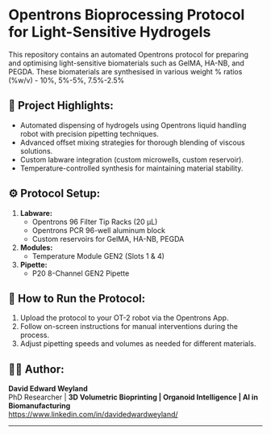 # Opentrons Bioprocessing Protocol for Light-Sensitive Hydrogels

This repository contains an automated Opentrons protocol for preparing and optimising light-sensitive biomaterials such as GelMA, HA-NB, and PEGDA. These biomaterials are synthesised in various weight % ratios (%w/v) - 10%, 5%-5%, 7.5%-2.5%

## 🧪 Project Highlights:
- Automated dispensing of hydrogels using Opentrons liquid handling robot with precision pipetting techniques.
- Advanced offset mixing strategies for thorough blending of viscous solutions.
- Custom labware integration (custom microwells, custom reservoir).
- Temperature-controlled synthesis for maintaining material stability.

## ⚙️ Protocol Setup:
1. **Labware:**
   - Opentrons 96 Filter Tip Racks (20 µL)
   - Opentrons PCR 96-well aluminum block
   - Custom reservoirs for GelMA, HA-NB, PEGDA
2. **Modules:**
   - Temperature Module GEN2 (Slots 1 & 4)
3. **Pipette:**
   - P20 8-Channel GEN2 Pipette

## 🚀 How to Run the Protocol:
1. Upload the protocol to your OT-2 robot via the Opentrons App.
2. Follow on-screen instructions for manual interventions during the process.
3. Adjust pipetting speeds and volumes as needed for different materials.

## 👨‍🔬 Author:
**David Edward Weyland**  
PhD Researcher | **3D Volumetric Bioprinting | Organoid Intelligence | AI in Biomanufacturing**  
https://www.linkedin.com/in/davidedwardweyland/

---

